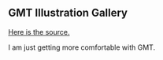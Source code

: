## GMT Illustration Gallery

[Here is the source.](https://docs.generic-mapping-tools.org/6.5/gallery.html)

I am just getting more comfortable with GMT.
